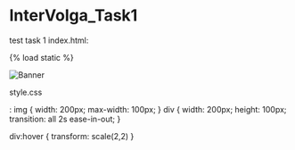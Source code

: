 # InterVolga_Task1
test task 1
index.html:
 
{% load static %}

<link rel="stylesheet" type="text/css" href="{% static 'proj/style.css' %}">
<div class="banner">
<img src="{% static 'proj/banner.png' %}" alt="Banner"/>
</div>
 
style.css
 
:
img {
width: 200px; max-width: 100px;
}
div {
width: 200px;
height: 100px;
transition: all 2s ease-in-out;
}

div:hover {
transform: scale(2,2)
}
